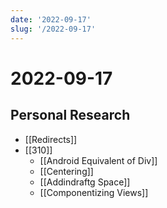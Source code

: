 ```yaml
---
date: '2022-09-17'
slug: '/2022-09-17'
---
```


# 2022-09-17

## Personal Research

- [[Redirects]]
- [[310]]
  - [[Android Equivalent of Div]]
  - [[Centering]]
  - [[Addindraftg Space]]
  - [[Componentizing Views]]
